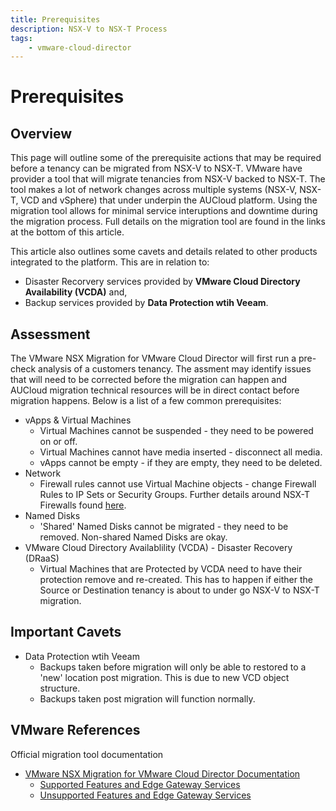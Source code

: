 ```yaml
---
title: Prerequisites
description: NSX-V to NSX-T Process
tags:
    - vmware-cloud-director
---
```


# Prerequisites

## Overview

This page will outline some of the prerequisite actions that may be required before a tenancy can be migrated from NSX-V to NSX-T.  VMware have provider a tool that will migrate tenancies from NSX-V backed to NSX-T.  The tool makes a lot of network changes across multiple systems (NSX-V, NSX-T, VCD and vSphere) that under underpin the AUCloud platform.  Using the migration tool allows for minimal service interuptions and downtime during the migration process.  Full details on the migration tool are found in the links at the bottom of this article.

This article also outlines some cavets and details related to other products integrated to the platform.  This are in relation to:

- Disaster Recorvery services provided by **VMware Cloud Directory Availability (VCDA)** and,
- Backup services provided by **Data Protection wtih Veeam**.

## Assessment

The VMware NSX Migration for VMware Cloud Director will first run a pre-check analysis of a customers tenancy.  The assment may identify issues that will need to be corrected before the migration can happen and AUCloud migration technical resources will be in direct contact before migration happens.  Below is a list of a few common prerequisites:

- vApps & Virtual Machines
	* Virtual Machines cannot be suspended - they need to be powered on or off.
	* Virtual Machines cannot have media inserted - disconnect all media.
	* vApps cannot be empty - if they are empty, they need to be deleted.
- Network
	* Firewall rules cannot use Virtual Machine objects - change Firewall Rules to IP Sets or Security Groups.  Further details around NSX-T Firewalls found [here](./firewall_rules.md).
- Named Disks
	* 'Shared' Named Disks cannot be migrated - they need to be removed.  Non-shared Named Disks are okay.
- VMware Cloud Directory Availablility (VCDA) - Disaster Recovery (DRaaS)
	* Virtual Machines that are Protected by VCDA need to have their protection remove and re-created.  This has to happen if either the Source or Destination tenancy is about to under go NSX-V to NSX-T migration.

## Important Cavets

- Data Protection wtih Veeam
	* Backups taken before migration will only be able to restored to a 'new' location post migration.  This is due to new VCD object structure.
	* Backups taken post migration will function normally.

## VMware References

Official migration tool documentation

- [VMware NSX Migration for VMware Cloud Director Documentation](https://docs.vmware.com/en/VMware-NSX-Migration-for-VMware-Cloud-Director/1.4.2/user-guide/GUID-index.html)
	* [Supported Features and Edge Gateway Services](https://docs.vmware.com/en/VMware-NSX-Migration-for-VMware-Cloud-Director/1.4.2/user-guide/GUID-supported-features.html)
	* [Unsupported Features and Edge Gateway Services](https://docs.vmware.com/en/VMware-NSX-Migration-for-VMware-Cloud-Director/1.4.2/user-guide/GUID-unsupported-features.html)
